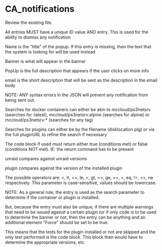 # CA_notifications
 
Review the existing file.

All entries MUST have a unique ID value AND entry.  This is used for the ability to dismiss any notification

Name is the "title" of the popup.  If this entry is missing, then the text that the system is looking for will be used instead

Banner is what will appear in the banner

PopUp is the full description that appears if the user clicks on more info

email is the short description that will be sent as the description in the email body

NOTE: ANY syntax errors in the JSON will prevent any notification from being sent out.

Searches for docker containers can either be akin to mccloud/ps3netsrv (searches for :latest), mccloud/ps3netsrv:alpine (searches for alpine) or mccloud/ps3netsrv:* (searches for any tag)

Searches for plugins can either be by the filename (disklocation.plg) or via the full pluginURL to refine the search if necessary

The code block if used must return either true (conditions met) or false (conditions NOT met).  IE: the return command has to be present

unraid compares against unraid versions

plugin compares against the version of the installed plugin

The possible operators are: <, lt, <=, le, >, gt, >=, ge, ==, =, eq, !=, <>, ne respectively.  This parameter is case-sensitive, values should be lowercase.


NOTE:  As a general rule, the entry is used as the search parameter to determine if the container or plugin is installed.

But, because the entry must also be unique, if there are multiple warnings that need to be issued against a certain plugin (or if only code is to be used to determine the banner or not, then the entry can be anything and an additional element "Force" should be set to be true.

This means that the tests for the plugin installed or not are skipped and the only test performed is the code block.  This block then would have to determine the appropriate versions, etc 
